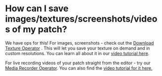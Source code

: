 # How can I save images/textures/screenshots/videos of my patch?
We have ops for this!
For images, screenshots - check out the [Download Texture Operator](https://cables.gl/op/Ops.Gl.DownloadTexture_v2) . This will let you save your texture on demand and in custom resolutions. You can learn all about it in our [video tutorial here](https://www.youtube.com/watch?v=YFvVsEPirRc).

For live recording videos of your patch straight from the editor - try our [Media Recorder Operator](https://cables.gl/op/Ops.Gl.MediaRecorder). You can also find the [video tutorial for it here.](https://www.youtube.com/watch?v=zWfwC-GH7qk)
